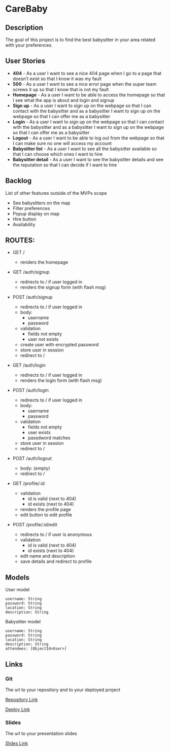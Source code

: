 # CareBaby

## Description

The goal of this project is to find the best babysitter in your area related with your preferences.

## User Stories

- **404** - As a user I want to see a nice 404 page when I go to a page that doesn’t exist so that I know it was my fault 
- **500** - As a user I want to see a nice error page when the super team screws it up so that I know that is not my fault
- **Homepage** - As a user I want to be able to access the homepage so that I see what the app is about and login and signup
- **Sign up** - As a user I want to sign up on the webpage so that I can contact with the babysitter and as a babysitter I want to sign up on the webpage so that I can offer me as a babysitter
- **Login** - As a user I want to sign up on the webpage so that I can contact with the babysitter and as a babysitter I want to sign up on the webpage so that I can offer me as a babysitter
- **Logout** - As a user I want to be able to log out from the webpage so that I can make sure no one will access my account
- **Babysitter list** - As a user I want to see all the babysitter available so that I can choose which ones I want to hire
- **Babysitter detail** - As a user I want to see the babysitter details and see the reputation so that I can decide if I want to hire

## Backlog

List of other features outside of the MVPs scope

- See babysitters on the map
- Filter preferences
- Popup display on map
- Hire button
- Availability


## ROUTES:

- GET / 
  - renders the homepage
- GET /auth/signup
  - redirects to / if user logged in
  - renders the signup form (with flash msg)
- POST /auth/signup
  - redirects to / if user logged in
  - body:
    - username
    - password
  - validation
    - fields not empty
    - user not exists
  - create user with encrypted password
  - store user in session
  - redirect to /
- GET /auth/login
  - redirects to / if user logged in
  - renders the login form (with flash msg)
- POST /auth/login
  - redirects to / if user logged in
  - body:
    - username
    - password
  - validation
    - fields not empty
    - user exists
    - passdword matches
  - store user in session
  - redirect to /
- POST /auth/logout
  - body: (empty)
  - redirect to /

- GET /profile/:id
  - validation
    - id is valid (next to 404)
    - id exists (next to 404)
  - renders the profile page
  - edit button to edit profile
- POST /profile/:id/edit
  - redirects to / if user is anonymous
  - validation
    - id is valid (next to 404)
    - id exists (next to 404)
  - edit name and description
  - save details and redirect to profile

## Models

User model

```
username: String
password: String
location: String
description: String
```

Babysitter model

```
username: String
password: String
location: String
description: String
attendees: [ObjectId<User>]
```

## Links

### Git

The url to your repository and to your deployed project

[Repository Link](https://github.com/joansvich/CareBaby)

[Deploy Link](http://carebaby.herokuappcom)

### Slides

The url to your presentation slides

[Slides Link](http://slides.com)
